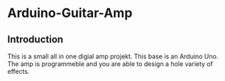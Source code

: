 # Arduino-Guitar-Amp

## Introduction
This is a small all in one digial amp projekt. This base is an Arduino Uno. The amp is programmeble and you are able to design a hole variety of effects.
